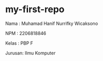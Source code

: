 # my-first-repo

Nama   : Muhamad Hanif Nurrifky Wicaksono

NPM    : 2206818846

Kelas  : PBP F

Jurusan: Ilmu Komputer

